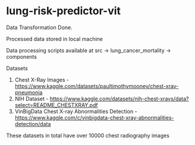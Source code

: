 # lung-risk-predictor-vit

Data Transformation Done.

Processed data stored in local machine

Data processing scripts available at src -> lung_cancer_mortality -> components 

Datasets
1) Chest X-Ray Images - https://www.kaggle.com/datasets/paultimothymooney/chest-xray-pneumonia
2) NIH Dataset - https://www.kaggle.com/datasets/nih-chest-xrays/data?select=README_CHESTXRAY.pdf
3) VinBigData Chest X-ray Abnormalities Detection - https://www.kaggle.com/c/vinbigdata-chest-xray-abnormalities-detection/data

These datasets in total have over 10000 chest radiography images
